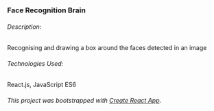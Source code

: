 ### Face Recognition Brain

###### Description:

Recognising and drawing a box around the faces detected in an image

###### Technologies Used:

React.js, JavaScript ES6

###### This project was bootstrapped with [Create React App](https://github.com/facebookincubator/create-react-app).
